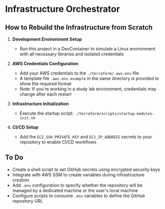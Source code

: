 # Infrastructure Orchestrator

## How to Rebuild the Infrastructure from Scratch

1. **Development Environment Setup**
   - Run this project in a DevContainer to simulate a Linux environment with all necessary libraries and isolated credentials

2. **AWS Credentials Configuration**
   - Add your AWS credentials to the `./terraform/.aws.env` file
   - A template file `.aws.env.example` in the same directory is provided to show the required format
   - Note: If you're working in a study lab environment, credentials may change after each restart

3. **Infrastructure Initialization**
   - Execute the startup script: `./terraform/scripts/startup-modules-init.sh`

4. **CI/CD Setup**
   - Add the `EC2_SSH_PRIVATE_KEY` and `EC2_IP_ADDRESS` secrets to your repository to enable CI/CD workflows

## To Do

- Create a shell script to set GitHub secrets using encrypted security keys
- Integrate with AWS SSM to create variables during infrastructure creation
- Add `.env` configuration to specify whether the repository will be managed by a dedicated machine or the user's local machine
- Configure scripts to consume `.env` variables to define the GitHub repository URL
